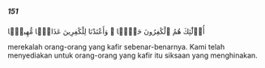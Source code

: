 ##### 151

<span class="ayah">أُو۟لَٰٓئِكَ هُمُ ٱلْكَٰفِرُونَ حَقًّۭا ۚ وَأَعْتَدْنَا لِلْكَٰفِرِينَ عَذَابًۭا مُّهِينًۭا</span>

<span class="ayah_translation">merekalah orang-orang yang kafir sebenar-benarnya. Kami telah menyediakan untuk orang-orang yang kafir itu siksaan yang menghinakan.</span>
